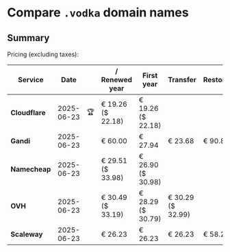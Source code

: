 # Compare `.vodka` domain names

## Summary

Pricing (excluding taxes):

| Service | Date |  | / Renewed year | First year | Transfer | Restoration |
|--|--|--|--|--|--|--|
| **Cloudflare** | 2025-06-23 | 🏆 | € 19.26<br>($ 22.18) | € 19.26<br>($ 22.18) |  |  |
| **Gandi** | 2025-06-23 |  | € 60.00 | € 27.94 | € 23.68 | € 90.85 |
| **Namecheap** | 2025-06-23 |  | € 29.51<br>($ 33.98) | € 26.90<br>($ 30.98) |  |  |
| **OVH** | 2025-06-23 |  | € 30.49<br>($ 33.19) | € 28.29<br>($ 30.79) | € 30.29<br>($ 32.99) |  |
| **Scaleway** | 2025-06-23 |  | € 26.23 | € 26.23 | € 26.23 | € 58.26 |
